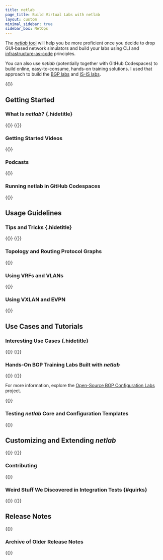 ```yaml
---
title: netlab
page_title: Build Virtual Labs with netlab
layout: custom
minimal_sidebar: true
sidebar_box: NetOps
---
```

The [_netlab_ tool](https://netsim-tools.readthedocs.io/en/latest/) will help you be more proficient once you decide to drop GUI-based network simulators and build your labs using CLI and [infrastructure-as-code](/series/niac/) principles.

You can also use _netlab_ (potentially together with GitHub Codespaces) to build online, easy-to-consume, hands-on training solutions. I used that approach to build the [BGP labs](https://bgplabs.net/) and [IS-IS labs](https://isis.bgplabs.net/).
<!--more-->

{{<toc>}}

## Getting Started

### What Is _netlab_? {.hidetitle}
{{<plushy confused>}}
{{<series-listing tag="overview" weight="1">}}

### Getting Started Videos

{{<series-listing tag="video" weight="1">}}

### Podcasts

{{<series-listing tag="podcast">}}

### Running netlab in GitHub Codespaces

{{<series-listing tag="codespace">}}

## Usage Guidelines
### Tips and Tricks {.hidetitle}
{{<plushy master>}}
{{<series-listing tag="guidelines" weight="1">}}

### Topology and Routing Protocol Graphs
{{<series-listing tag="graph">}}

### Using VRFs and VLANs
{{<series-listing tag="vlan_vrf">}}

### Using VXLAN and EVPN
{{<series-listing tag="vxlan_evpn">}}

## Use Cases and Tutorials
### Interesting Use Cases {.hidetitle}
{{<plushy happy>}}
{{<series-listing tag="use">}}

### Hands-On BGP Training Labs Built with *netlab*
{{<plushy magic>}}
{{<series-listing tag="bgplab">}}

For more information, explore the [Open-Source BGP Configuration Labs](https://bgplabs.net/) project.

{{<series-listing tag="evpn_dg" title="Exploring EVPN Fabric Designs">}}

### Testing _netlab_ Core and Configuration Templates

{{<series-listing tag="testing">}}

## Customizing and Extending *netlab*
{{<plushy master>}}
{{<series-listing tag="extend">}}

### Contributing

{{<series-listing tag="contribute">}}

### Weird Stuff We Discovered in Integration Tests {#quirks}
{{<plushy angry>}} 
{{<series-listing tag="quirks">}}

## Release Notes

{{<series-listing tag="release" reverse="true">}}

### Archive of Older Release Notes

{{<series-listing tag="archive" reverse="true">}}
